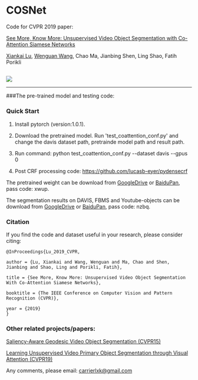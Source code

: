 # COSNet
Code for CVPR 2019 paper: 

[See More, Know More: Unsupervised Video Object Segmentation with
Co-Attention Siamese Networks](http://openaccess.thecvf.com/content_CVPR_2019/papers/Lu_See_More_Know_More_Unsupervised_Video_Object_Segmentation_With_Co-Attention_CVPR_2019_paper.pdf)

[Xiankai Lu](https://sites.google.com/site/xiankailu111/), [Wenguan Wang](https://sites.google.com/view/wenguanwang), Chao Ma, Jianbing Shen, Ling Shao, Fatih Porikli

##

![](../master/framework.png)

- - -

###The pre-trained model and testing code:

### Quick Start

1. Install pytorch (version:1.0.1).

2. Download the pretrained model. Run 'test_coattention_conf.py' and change the davis dataset path, pretrainde model path and result path.

3. Run command: python test_coattention_conf.py --dataset davis --gpus 0

4. Post CRF processing code: https://github.com/lucasb-eyer/pydensecrf

The pretrained weight can be download from [GoogleDrive](https://drive.google.com/open?id=14ya3ZkneeHsegCgDrvkuFtGoAfVRgErz) or [BaiduPan](https://pan.baidu.com/s/16oFzRmn4Meuq83fCYr4boQ), pass code: xwup.

The segmentation results on DAVIS, FBMS and Youtube-objects can be download from [GoogleDrive](https://drive.google.com/open?id=1DuNYAXPoCRyFmV7fGOuImIqJsFjEgKT4) or [BaiduPan](https://pan.baidu.com/s/1528vUQLH98qV93dsH-wqhw), pass code: nzbq.

### Citation
If you find the code and dataset useful in your research, please consider citing:

    @InProceedings{Lu_2019_CVPR,

    author = {Lu, Xiankai and Wang, Wenguan and Ma, Chao and Shen, Jianbing and Shao, Ling and Porikli, Fatih},

    title = {See More, Know More: Unsupervised Video Object Segmentation With Co-Attention Siamese Networks},

    booktitle = {The IEEE Conference on Computer Vision and Pattern Recognition (CVPR)},

    year = {2019}
    }

### Other related projects/papers:
[Saliency-Aware Geodesic Video Object Segmentation (CVPR15)](https://github.com/wenguanwang/saliencysegment)

[Learning Unsupervised Video Primary Object Segmentation through Visual Attention (CVPR19)](https://github.com/wenguanwang/AGS)

Any comments, please email: carrierlxk@gmail.com
